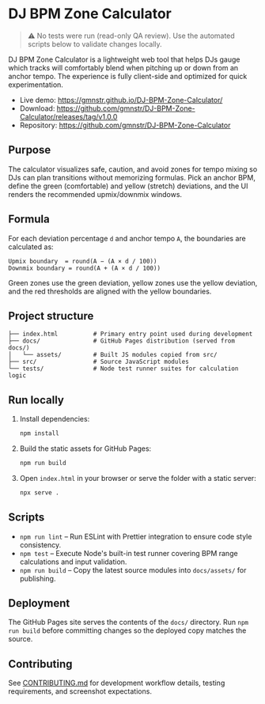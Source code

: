 # DJ BPM Zone Calculator

> ⚠️ No tests were run (read-only QA review). Use the automated scripts below to validate changes locally.

DJ BPM Zone Calculator is a lightweight web tool that helps DJs gauge which tracks will comfortably blend when pitching up or down from an anchor tempo. The experience is fully client-side and optimized for quick experimentation.

- Live demo: https://gmnstr.github.io/DJ-BPM-Zone-Calculator/
- Download: https://github.com/gmnstr/DJ-BPM-Zone-Calculator/releases/tag/v1.0.0
- Repository: https://github.com/gmnstr/DJ-BPM-Zone-Calculator

## Purpose
The calculator visualizes safe, caution, and avoid zones for tempo mixing so DJs can plan transitions without memorizing formulas. Pick an anchor BPM, define the green (comfortable) and yellow (stretch) deviations, and the UI renders the recommended upmix/downmix windows.

## Formula
For each deviation percentage `d` and anchor tempo `A`, the boundaries are calculated as:

```
Upmix boundary  = round(A − (A × d / 100))
Downmix boundary = round(A + (A × d / 100))
```

Green zones use the green deviation, yellow zones use the yellow deviation, and the red thresholds are aligned with the yellow boundaries.

## Project structure
```
├── index.html          # Primary entry point used during development
├── docs/               # GitHub Pages distribution (served from docs/)
│   └── assets/         # Built JS modules copied from src/
├── src/                # Source JavaScript modules
└── tests/              # Node test runner suites for calculation logic
```

## Run locally
1. Install dependencies:
   ```bash
   npm install
   ```
2. Build the static assets for GitHub Pages:
   ```bash
   npm run build
   ```
3. Open `index.html` in your browser or serve the folder with a static server:
   ```bash
   npx serve .
   ```

## Scripts
- `npm run lint` – Run ESLint with Prettier integration to ensure code style consistency.
- `npm test` – Execute Node's built-in test runner covering BPM range calculations and input validation.
- `npm run build` – Copy the latest source modules into `docs/assets/` for publishing.

## Deployment
The GitHub Pages site serves the contents of the `docs/` directory. Run `npm run build` before committing changes so the deployed copy matches the source.

## Contributing
See [CONTRIBUTING.md](./CONTRIBUTING.md) for development workflow details, testing requirements, and screenshot expectations.
